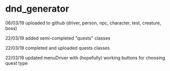# dnd_generator
06/03/19 uploaded to github (driver, person, npc, character, test, creature, boss)

22/03/19 added semi-completed "quests" classes

22/03/19 completed and uploaded quests classes

22/03/19 updated menuDriver with (hopefully) working buttons for choosing quest type
